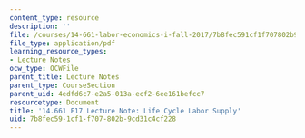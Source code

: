```yaml
---
content_type: resource
description: ''
file: /courses/14-661-labor-economics-i-fall-2017/7b8fec591cf1f707802b9cd31c4cf228_MIT14_661F17_lec_supply.pdf
file_type: application/pdf
learning_resource_types:
- Lecture Notes
ocw_type: OCWFile
parent_title: Lecture Notes
parent_type: CourseSection
parent_uid: 4edfd6c7-e2a5-013a-ecf2-6ee161befcc7
resourcetype: Document
title: '14.661 F17 Lecture Note: Life Cycle Labor Supply'
uid: 7b8fec59-1cf1-f707-802b-9cd31c4cf228
---
```

